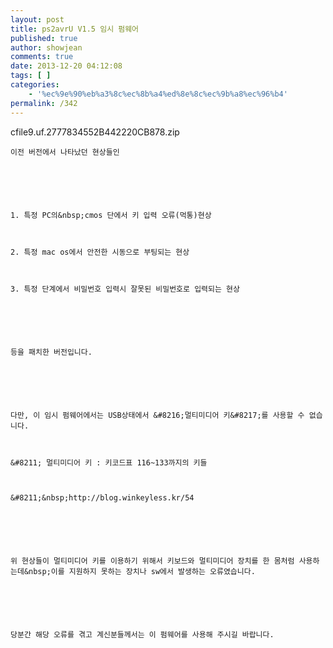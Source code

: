 ```yaml
---
layout: post
title: ps2avrU V1.5 임시 펌웨어
published: true
author: showjean
comments: true
date: 2013-12-20 04:12:08
tags: [ ]
categories:
    - '%ec%9e%90%eb%a3%8c%ec%8b%a4%ed%8e%8c%ec%9b%a8%ec%96%b4'
permalink: /342
---
```


  cfile9.uf.2777834552B442220CB878.zip





  
  
  
  
  
  
  
    이전 버전에서 나타났던 현상들인
  
  
  
  
  
  
    1. 특정 PC의&nbsp;cmos 단에서 키 입력 오류(먹통)현상
  
  
  
    2. 특정 mac os에서 안전한 시동으로 부팅되는 현상
  
  
  
    3. 특정 단계에서 비밀번호 입력시 잘못된 비밀번호로 입력되는 현상
  
  
  
  
  
  
    등을 패치한 버전입니다.
  
  
  
  
  
  
    다만, 이 임시 펌웨어에서는 USB상태에서 &#8216;멀티미디어 키&#8217;를 사용할 수 없습니다.
  
  
  
    &#8211; 멀티미디어 키 : 키코드표 116~133까지의 키들
  
  
  
    &#8211;&nbsp;http://blog.winkeyless.kr/54
  
  
  
  
  
  
    위 현상들이 멀티미디어 키를 이용하기 위해서 키보드와 멀티미디어 장치를 한 몸처럼 사용하는데&nbsp;이를 지원하지 못하는 장치나 sw에서 발생하는 오류였습니다.
  
  
  
  
  
  
    당분간 해당 오류를 겪고 계신분들께서는 이 펌웨어를 사용해 주시길 바랍니다.
  
  
  
  
  
  
  